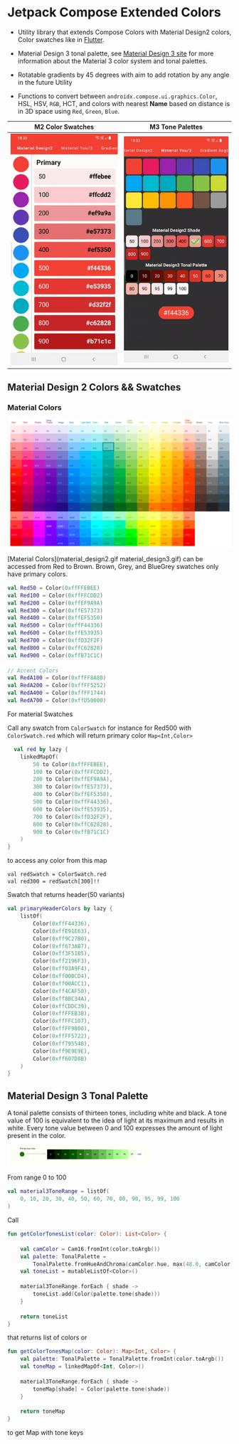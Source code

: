 # Jetpack Compose Extended Colors

* Utility library that extends Compose Colors with Material Design2 colors, Color swatches like in
  [Flutter](https://api.flutter.dev/flutter/material/Colors-class.html).

* Material Design 3 tonal palette,
  see [Material Design 3 site](https://m3.material.io/styles/color/the-color-system/key-colors-tones)
  for more information about the Material 3 color system and tonal palettes.

* Rotatable gradients by 45 degrees with aim to add rotation by any angle in the future Utility

* Functions to convert between `androidx.compose.ui.graphics.Color`, HSL, HSV, `RGB`, HCT, and
  colors with nearest **Name** based on distance is in 3D space using `Red`, `Green`, `Blue`.

| M2 Color Swatches | M3 Tone Palettes | 
| ----------|-----------|
| <img src="./screenshots/material_design2.gif" width="400">| <img src="./screenshots/material_design3.gif" width="400"> |

## Material Design 2 Colors && Swatches

### Material Colors

<img src="./screenshots/m2_palette.png">

[Material Colors](material_design2.gif material_design3.gif) can be accessed from Red to Brown.
Brown, Grey, and BlueGrey swatches only have primary colors.

```kotlin
val Red50 = Color(0xffFFEBEE)
val Red100 = Color(0xffFFCDD2)
val Red200 = Color(0xffEF9A9A)
val Red300 = Color(0xffE57373)
val Red400 = Color(0xffEF5350)
val Red500 = Color(0xffF44336)
val Red600 = Color(0xffE53935)
val Red700 = Color(0xffD32F2F)
val Red800 = Color(0xffC62828)
val Red900 = Color(0xffB71C1C)

// Accent Colors
val RedA100 = Color(0xffFF8A80)
val RedA200 = Color(0xffFF5252)
val RedA400 = Color(0xffFF1744)
val RedA700 = Color(0xffD50000)
```

For material Swatches

Call any swatch from `ColorSwatch` for instance for Red500 with `ColorSwatch.red` which will return
primary color `Map<Int,Color>`

```kotlin
  val red by lazy {
    linkedMapOf(
        50 to Color(0xffFFEBEE),
        100 to Color(0xffFFCDD2),
        200 to Color(0xffEF9A9A),
        300 to Color(0xffE57373),
        400 to Color(0xffEF5350),
        500 to Color(0xffF44336),
        600 to Color(0xffE53935),
        700 to Color(0xffD32F2F),
        800 to Color(0xffC62828),
        900 to Color(0xffB71C1C)
    )
}
```

to access any color from this map

```
val redSwatch = ColorSwatch.red
val red300 = redSwatch[300]!!
```

Swatch that returns header(50 variants)

```kotlin
val primaryHeaderColors by lazy {
    listOf(
        Color(0xffF44336),
        Color(0xffE91E63),
        Color(0xff9C27B0),
        Color(0xff673AB7),
        Color(0xff3F51B5),
        Color(0xff2196F3),
        Color(0xff03A9F4),
        Color(0xff00BCD4),
        Color(0xff00ACC1),
        Color(0xff4CAF50),
        Color(0xff8BC34A),
        Color(0xffCDDC39),
        Color(0xffFFEB3B),
        Color(0xffFFC107),
        Color(0xffFF9800),
        Color(0xffFF5722),
        Color(0xff795548),
        Color(0xff9E9E9E),
        Color(0xff607D8B)
    )
}
```

## Material Design 3 Tonal Palette

A tonal palette consists of thirteen tones, including white and black. A tone value of 100 is
equivalent to the idea of light at its maximum and results in white. Every tone value between 0 and
100 expresses the amount of light present in the color.

<img src="./screenshots/m3_tones.png" width="320">

From range 0 to 100

```kotlin
val material3ToneRange = listOf(
    0, 10, 20, 30, 40, 50, 60, 70, 80, 90, 95, 99, 100
)

```

Call

```kotlin
fun getColorTonesList(color: Color): List<Color> {

    val camColor = Cam16.fromInt(color.toArgb())
    val palette: TonalPalette =
        TonalPalette.fromHueAndChroma(camColor.hue, max(48.0, camColor.chroma))
    val toneList = mutableListOf<Color>()

    material3ToneRange.forEach { shade ->
        toneList.add(Color(palette.tone(shade)))
    }

    return toneList
}
```

that returns list of colors or

```kotlin
fun getColorTonesMap(color: Color): Map<Int, Color> {
    val palette: TonalPalette = TonalPalette.fromInt(color.toArgb())
    val toneMap = linkedMapOf<Int, Color>()

    material3ToneRange.forEach { shade ->
        toneMap[shade] = Color(palette.tone(shade))
    }

    return toneMap
}

```

to get Map with tone keys
